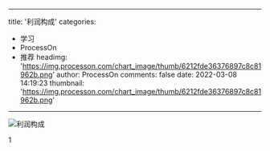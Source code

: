 
---
title: '利润构成'
categories: 
 - 学习
 - ProcessOn
 - 推荐
headimg: 'https://img.processon.com/chart_image/thumb/6212fde36376897c8c81962b.png'
author: ProcessOn
comments: false
date: 2022-03-08 14:19:23
thumbnail: 'https://img.processon.com/chart_image/thumb/6212fde36376897c8c81962b.png'
---

<div>   
<img class="thumb" alt="利润构成" src="https://img.processon.com/chart_image/thumb/6212fde36376897c8c81962b.png" referrerpolicy="no-referrer">
<p>1</p>  
</div>
            